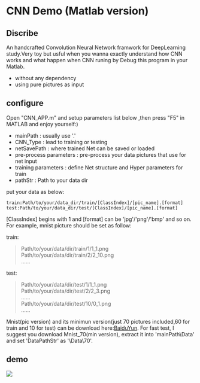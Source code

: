 CNN Demo (Matlab version)
=========================

## Discribe
An handcrafted Convolution Neural Network framwork for DeepLearning study.Very toy but usful when you wanna exactly understand how CNN works and what happen when CNN runing by Debug this program in your Matlab.

* without any dependency
* using pure pictures as input


## configure
Open "CNN_APP.m" and setup parameters list below ,then press "F5" in MATLAB and enjoy yourself:)

* mainPath : usually use '.'
* CNN_Type : lead to training or testing
* netSavePath : where trained Net can be saved or loaded
* pre-process parameters : pre-process your data pictures that use for net input
* training parameters : define Net structure and Hyper parameters for train
* pathStr : Path to your data dir

put your data as below:

	train:Path/to/your/data_dir/train/[ClassIndex]/[pic_name].[format]
	test:Path/to/your/data_dir/test/[ClassIndex]/[pic_name].[format]

[ClassIndex] begins with 1 and [format] can be 'jpg'/'png'/'bmp' and so on.\
For example, mnist picture should be set as follow:

train:
>Path/to/your/data/dir/train/1/1_1.png\
>Path/to/your/data/dir/train/2/2_10.png\
>......

test:
>Path/to/your/data/dir/test/1/1_1.png\
>Path/to/your/data/dir/test/2/2_3.png\
>......\
>Path/to/your/data/dir/test/10/0_1.png\
>......

Mnist(pic version) and its minimun version(just 70 pictures included,60 for train and 10 for test) can be download here:[BaiduYun](http://pan.baidu.com/s/1i4QFyoX). For fast test, I suggest you download Mnist_70(min version), extract it into 'mainPath\Data' and set 'DataPathStr' as '\Data\70\'.

## demo
![](https://github.com/zacchues/CNN_Matlab/tree/master/pic/demo.png)  
